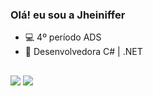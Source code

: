 ### Olá! eu sou a Jheiniffer
- 💻 4º período ADS
- 🌱 Desenvolvedora C# | .NET

 ##

<div>
 <a href="https://www.linkedin.com/in/jheinifferoliveira" tarfet="_blank"><img
src="https://img.shields.io/badge/LinkedIn-0077B5?style=for-the-badge&logo=linkedin&logoColor=white"
target="_blank"></a>
 <a href = "mailto:jheiniffer2013@gmail.com"><img src="https://img.shields.io/badge/-Gmail-%23333?style=for-the-badge&logo=gmail&logoColor=white" target="_blank"></a>
</div>
 

